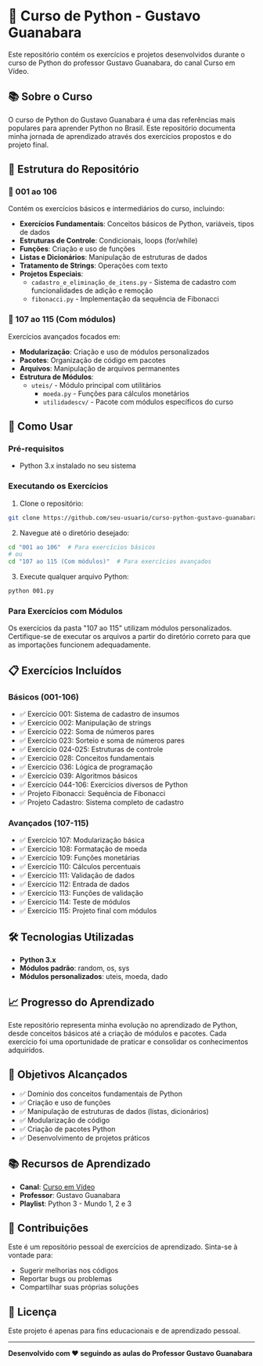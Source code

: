 # 🐍 Curso de Python - Gustavo Guanabara

Este repositório contém os exercícios e projetos desenvolvidos durante o curso de Python do professor Gustavo Guanabara, do canal Curso em Vídeo.

## 📚 Sobre o Curso

O curso de Python do Gustavo Guanabara é uma das referências mais populares para aprender Python no Brasil. Este repositório documenta minha jornada de aprendizado através dos exercícios propostos e do projeto final.

## 📁 Estrutura do Repositório

### 📂 001 ao 106
Contém os exercícios básicos e intermediários do curso, incluindo:

- **Exercícios Fundamentais**: Conceitos básicos de Python, variáveis, tipos de dados
- **Estruturas de Controle**: Condicionais, loops (for/while)
- **Funções**: Criação e uso de funções
- **Listas e Dicionários**: Manipulação de estruturas de dados
- **Tratamento de Strings**: Operações com texto
- **Projetos Especiais**:
  - `cadastro_e_eliminação_de_itens.py` - Sistema de cadastro com funcionalidades de adição e remoção
  - `fibonacci.py` - Implementação da sequência de Fibonacci

### 📂 107 ao 115 (Com módulos)
Exercícios avançados focados em:

- **Modularização**: Criação e uso de módulos personalizados
- **Pacotes**: Organização de código em pacotes
- **Arquivos**: Manipulação de arquivos permanentes
- **Estrutura de Módulos**:
  - `uteis/` - Módulo principal com utilitários
    - `moeda.py` - Funções para cálculos monetários
    - `utilidadescv/` - Pacote com módulos específicos do curso

## 🚀 Como Usar

### Pré-requisitos
- Python 3.x instalado no seu sistema

### Executando os Exercícios
1. Clone o repositório:
```bash
git clone https://github.com/seu-usuario/curso-python-gustavo-guanabara.git
```

2. Navegue até o diretório desejado:
```bash
cd "001 ao 106"  # Para exercícios básicos
# ou
cd "107 ao 115 (Com módulos)"  # Para exercícios avançados
```

3. Execute qualquer arquivo Python:
```bash
python 001.py
```

### Para Exercícios com Módulos
Os exercícios da pasta "107 ao 115" utilizam módulos personalizados. Certifique-se de executar os arquivos a partir do diretório correto para que as importações funcionem adequadamente.

## 📋 Exercícios Incluídos

### Básicos (001-106)
- ✅ Exercício 001: Sistema de cadastro de insumos
- ✅ Exercício 002: Manipulação de strings
- ✅ Exercício 022: Soma de números pares
- ✅ Exercício 023: Sorteio e soma de números pares
- ✅ Exercício 024-025: Estruturas de controle
- ✅ Exercício 028: Conceitos fundamentais
- ✅ Exercício 036: Lógica de programação
- ✅ Exercício 039: Algoritmos básicos
- ✅ Exercício 044-106: Exercícios diversos de Python
- ✅ Projeto Fibonacci: Sequência de Fibonacci
- ✅ Projeto Cadastro: Sistema completo de cadastro

### Avançados (107-115)
- ✅ Exercício 107: Modularização básica
- ✅ Exercício 108: Formatação de moeda
- ✅ Exercício 109: Funções monetárias
- ✅ Exercício 110: Cálculos percentuais
- ✅ Exercício 111: Validação de dados
- ✅ Exercício 112: Entrada de dados
- ✅ Exercício 113: Funções de validação
- ✅ Exercício 114: Teste de módulos
- ✅ Exercício 115: Projeto final com módulos

## 🛠️ Tecnologias Utilizadas

- **Python 3.x**
- **Módulos padrão**: random, os, sys
- **Módulos personalizados**: uteis, moeda, dado

## 📈 Progresso do Aprendizado

Este repositório representa minha evolução no aprendizado de Python, desde conceitos básicos até a criação de módulos e pacotes. Cada exercício foi uma oportunidade de praticar e consolidar os conhecimentos adquiridos.

## 🎯 Objetivos Alcançados

- ✅ Domínio dos conceitos fundamentais de Python
- ✅ Criação e uso de funções
- ✅ Manipulação de estruturas de dados (listas, dicionários)
- ✅ Modularização de código
- ✅ Criação de pacotes Python
- ✅ Desenvolvimento de projetos práticos

## 📚 Recursos de Aprendizado

- **Canal**: [Curso em Vídeo](https://www.youtube.com/c/CursoemVídeo)
- **Professor**: Gustavo Guanabara
- **Playlist**: Python 3 - Mundo 1, 2 e 3

## 🤝 Contribuições

Este é um repositório pessoal de exercícios de aprendizado. Sinta-se à vontade para:
- Sugerir melhorias nos códigos
- Reportar bugs ou problemas
- Compartilhar suas próprias soluções

## 📄 Licença

Este projeto é apenas para fins educacionais e de aprendizado pessoal.

---

**Desenvolvido com ❤️ seguindo as aulas do Professor Gustavo Guanabara**
